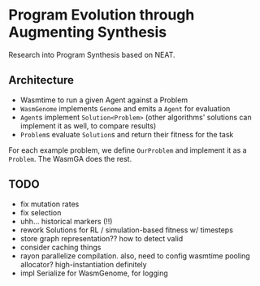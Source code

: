 # Program Evolution through Augmenting Synthesis

Research into Program Synthesis based on NEAT.

## Architecture

- Wasmtime to run a given Agent against a Problem
- `WasmGenome` implements `Genome` and emits a `Agent` for evaluation
- `Agent`s implement `Solution<Problem>` (other algorithms' solutions can implement it as well, to compare results)
- `Problem`s evaluate `Solution`s and return their fitness for the task

For each example problem, we define `OurProblem` and implement it as a `Problem`. The WasmGA does the rest.

## TODO

- fix mutation rates
- fix selection
- uhh... historical markers (!!)
- rework Solutions for RL / simulation-based fitness w/ timesteps
- store graph representation?? how to detect valid
- consider caching things
- rayon parallelize compilation. also, need to config wasmtime pooling allocator? high-instantiation definitely
- impl Serialize for WasmGenome, for logging
